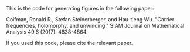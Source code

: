 This is the code for generating figures in the following paper:

Coifman, Ronald R., Stefan Steinerberger, and Hau-tieng Wu. "Carrier frequencies, holomorphy, and unwinding." SIAM Journal on Mathematical Analysis 49.6 (2017): 4838-4864.

If you used this code, please cite the relevant paper.
